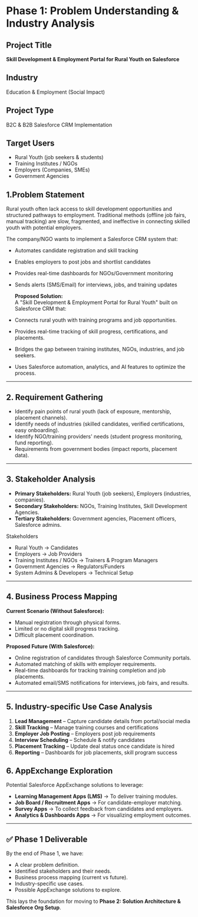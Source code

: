 # Phase 1: Problem Understanding & Industry Analysis

## Project Title
**Skill Development & Employment Portal for Rural Youth on Salesforce**

## Industry
Education & Employment (Social Impact)

## Project Type
B2C & B2B Salesforce CRM Implementation

## Target Users
- Rural Youth (job seekers & students)
- Training Institutes / NGOs
- Employers (Companies, SMEs)
- Government Agencies

##  1.Problem Statement
Rural youth often lack access to skill development opportunities and structured pathways to employment. Traditional methods (offline job fairs, manual tracking) are slow, fragmented, and ineffective in connecting skilled youth with potential employers.

The company/NGO wants to implement a Salesforce CRM system that:
- Automates candidate registration and skill tracking
- Enables employers to post jobs and shortlist candidates
- Provides real-time dashboards for NGOs/Government monitoring
- Sends alerts (SMS/Email) for interviews, jobs, and training updates

  **Proposed Solution:**  
A "Skill Development & Employment Portal for Rural Youth" built on Salesforce CRM that:  
- Connects rural youth with training programs and job opportunities.  
- Provides real-time tracking of skill progress, certifications, and placements.  
- Bridges the gap between training institutes, NGOs, industries, and job seekers.  
- Uses Salesforce automation, analytics, and AI features to optimize the process.  

---

## 2. Requirement Gathering
- Identify pain points of rural youth (lack of exposure, mentorship, placement channels).  
- Identify needs of industries (skilled candidates, verified certifications, easy onboarding).  
- Identify NGO/training providers' needs (student progress monitoring, fund reporting).  
- Requirements from government bodies (impact reports, placement data).  

---

## 3. Stakeholder Analysis
- **Primary Stakeholders:** Rural Youth (job seekers), Employers (industries, companies).  
- **Secondary Stakeholders:** NGOs, Training Institutes, Skill Development Agencies.  
- **Tertiary Stakeholders:** Government agencies, Placement officers, Salesforce admins.

  
Stakeholders
- Rural Youth → Candidates
- Employers → Job Providers
- Training Institutes / NGOs → Trainers & Program Managers
- Government Agencies → Regulators/Funders
- System Admins & Developers → Technical Setup



---

## 4. Business Process Mapping
**Current Scenario (Without Salesforce):**  
- Manual registration through physical forms.  
- Limited or no digital skill progress tracking.  
- Difficult placement coordination.  

**Proposed Future (With Salesforce):**  
- Online registration of candidates through Salesforce Community portals.  
- Automated matching of skills with employer requirements.  
- Real-time dashboards for tracking training completion and job placements.  
- Automated email/SMS notifications for interviews, job fairs, and results.  

---

## 5. Industry-specific Use Case Analysis
1. **Lead Management** – Capture candidate details from portal/social media
2. **Skill Tracking** – Manage training courses and certifications
3. **Employer Job Posting** – Employers post job requirements
4. **Interview Scheduling** – Schedule & notify candidates
5. **Placement Tracking** – Update deal status once candidate is hired
6. **Reporting** – Dashboards for job placements, skill program success

## 6. AppExchange Exploration
Potential Salesforce AppExchange solutions to leverage:  
- **Learning Management Apps (LMS)** → To deliver training modules.  
- **Job Board / Recruitment Apps** → For candidate-employer matching.  
- **Survey Apps** → To collect feedback from candidates and employers.  
- **Analytics & Dashboards Apps** → For visualizing employment outcomes.  

---


## ✅ Phase 1 Deliverable
By the end of Phase 1, we have:  
- A clear problem definition.  
- Identified stakeholders and their needs.  
- Business process mapping (current vs future).  
- Industry-specific use cases.  
- Possible AppExchange solutions to explore.  

This lays the foundation for moving to **Phase 2: Solution Architecture & Salesforce Org Setup**.
